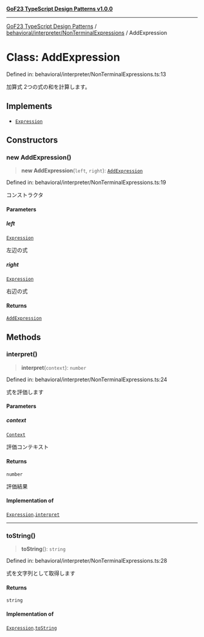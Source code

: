 [**GoF23 TypeScript Design Patterns v1.0.0**](../../../../README.md)

***

[GoF23 TypeScript Design Patterns](../../../../README.md) / [behavioral/interpreter/NonTerminalExpressions](../README.md) / AddExpression

# Class: AddExpression

Defined in: behavioral/interpreter/NonTerminalExpressions.ts:13

加算式
2つの式の和を計算します。

## Implements

- [`Expression`](../../Expression/interfaces/Expression.md)

## Constructors

### new AddExpression()

> **new AddExpression**(`left`, `right`): [`AddExpression`](AddExpression.md)

Defined in: behavioral/interpreter/NonTerminalExpressions.ts:19

コンストラクタ

#### Parameters

##### left

[`Expression`](../../Expression/interfaces/Expression.md)

左辺の式

##### right

[`Expression`](../../Expression/interfaces/Expression.md)

右辺の式

#### Returns

[`AddExpression`](AddExpression.md)

## Methods

### interpret()

> **interpret**(`context`): `number`

Defined in: behavioral/interpreter/NonTerminalExpressions.ts:24

式を評価します

#### Parameters

##### context

[`Context`](../../Expression/classes/Context.md)

評価コンテキスト

#### Returns

`number`

評価結果

#### Implementation of

[`Expression`](../../Expression/interfaces/Expression.md).[`interpret`](../../Expression/interfaces/Expression.md#interpret)

***

### toString()

> **toString**(): `string`

Defined in: behavioral/interpreter/NonTerminalExpressions.ts:28

式を文字列として取得します

#### Returns

`string`

#### Implementation of

[`Expression`](../../Expression/interfaces/Expression.md).[`toString`](../../Expression/interfaces/Expression.md#tostring)
